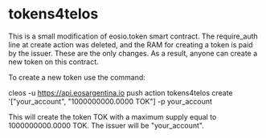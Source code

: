 # tokens4telos
This is a small modification of eosio.token smart contract.
The require_auth line at create action was deleted, and the RAM for creating a token
is paid by the issuer. These are the only changes. As a result, anyone can create a new token on this contract.


To create a new token use the command:

cleos -u https://api.eosargentina.io push action tokens4telos create '["your_account", "1000000000.0000 TOK"] -p your_account

This will create the token TOK with a maximum supply equal to 1000000000.0000 TOK.
The issuer will be "your_account".
